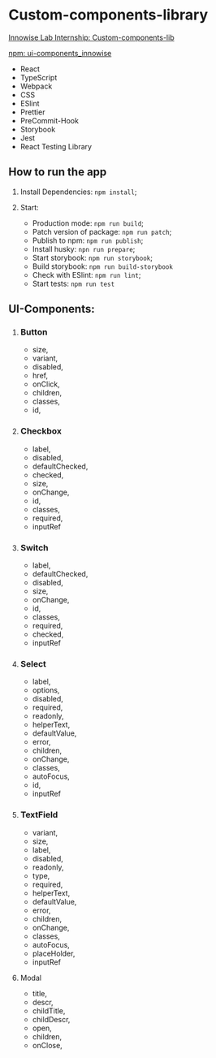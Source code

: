 # Custom-components-library

[Innowise Lab Internship: Custom-components-lib](https://drive.google.com/file/d/1C148FRnWfXVoRDslDWcYac3bEhebdIAV/view)

[npm: ui-components_innowise](https://www.npmjs.com/package/ui-components_innowise)

- React
- TypeScript
- Webpack
- CSS
- ESlint
- Prettier
- PreCommit-Hook
- Storybook
- Jest
- React Testing Library

## How to run the app

1. Install Dependencies: `npm install`;

2. Start:

   - Production mode: `npm run build`;
   - Patch version of package: `npm run patch`;
   - Publish to npm: `npm run publish`;
   - Install husky: `npn run prepare`;
   - Start storybook: `npm run storybook`;
   - Build storybook: `npm run build-storybook`
   - Check with ESlint: `npm run lint`;
   - Start tests: `npm run test`

## UI-Components:

1. ### Button

   - size,
   - variant,
   - disabled,
   - href,
   - onClick,
   - children,
   - classes,
   - id,

2. ### Checkbox

   - label,
   - disabled,
   - defaultChecked,
   - checked,
   - size,
   - onChange,
   - id,
   - classes,
   - required,
   - inputRef

3. ### Switch

   - label,
   - defaultChecked,
   - disabled,
   - size,
   - onChange,
   - id,
   - classes,
   - required,
   - checked,
   - inputRef

4. ### Select

   - label,
   - options,
   - disabled,
   - required,
   - readonly,
   - helperText,
   - defaultValue,
   - error,
   - children,
   - onChange,
   - classes,
   - autoFocus,
   - id,
   - inputRef

5. ### TextField

   - variant,
   - size,
   - label,
   - disabled,
   - readonly,
   - type,
   - required,
   - helperText,
   - defaultValue,
   - error,
   - children,
   - onChange,
   - classes,
   - autoFocus,
   - placeHolder,
   - inputRef

6. Modal

   - title,
   - descr,
   - childTitle,
   - childDescr,
   - open,
   - children,
   - onClose,
